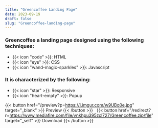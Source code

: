 ```yaml
---
title: "Greencoffee Landing Page"
date: 2023-09-19
draft: false
slug: "Greencoffee-landing-page"
---
```

### __Greencoffee__ a __landing page__ designed using the following techniques:
- {{< icon "code" >}}: HTML
- {{< icon "eye" >}}: CSS
- {{< icon "wand-magic-sparkles" >}}: Javascript  

### It is characterized by the following:
- {{< icon "star" >}}: Responsive
- {{< icon "heart-empty" >}}:  Popup

<!--adsense-->

{{< button href="/preview?p=https://i.imgur.com/w9UBo0e.jpg" target="_blank" >}}
Preview
{{< /button >}} &nbsp; {{< button href="/redirect?r=https://www.mediafire.com/file/vnkhpu395zcl727/Greencoffee.zip/file" target="_self" >}}
Download
{{< /button >}}